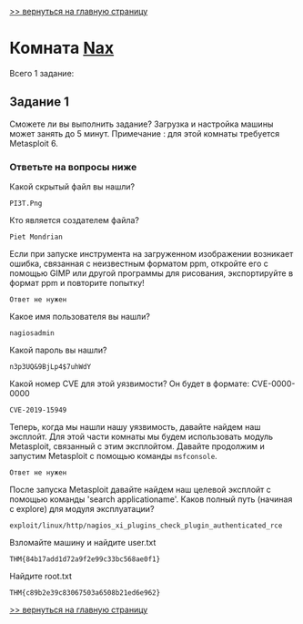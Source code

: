 [>> вернуться на главную страницу](https://github.com/BEPb/tryhackme/blob/master/README.md)

# Комната [Nax](https://tryhackme.com/r/room/nax) 

Всего 1 заданиe:
## Задание 1
Сможете ли вы выполнить задание?
 Загрузка и настройка машины может занять до 5 минут.
Примечание : для этой комнаты требуется Metasploit 6.

### Ответьте на вопросы ниже
Какой скрытый файл вы нашли?
```commandline
PI3T.Png
```
Кто является создателем файла?
```commandline
Piet Mondrian
```
Если при запуске инструмента на загруженном изображении возникает ошибка, связанная с неизвестным форматом ppm, 
откройте его с помощью GIMP или другой программы для рисования, экспортируйте в формат ppm и повторите попытку!
```commandline
Ответ не нужен
```
Какое имя пользователя вы нашли?
```commandline
nagiosadmin
```
Какой пароль вы нашли?
```commandline
n3p3UQ&9BjLp4$7uhWdY
```
Какой номер CVE для этой уязвимости? Он будет в формате: CVE-0000-0000
```commandline
CVE-2019-15949
```
Теперь, когда мы нашли нашу уязвимость, давайте найдем наш эксплойт. Для этой части комнаты мы будем использовать 
модуль Metasploit, связанный с этим эксплойтом. Давайте продолжим и запустим Metasploit с помощью команды `msfconsole`.
```commandline
Ответ не нужен
```
После запуска Metasploit давайте найдем наш целевой эксплойт с помощью команды 'search applicationame'. Каков полный 
путь (начиная с explore) для модуля эксплуатации?
```commandline
exploit/linux/http/nagios_xi_plugins_check_plugin_authenticated_rce
```
Взломайте машину и найдите user.txt
```commandline
THM{84b17add1d72a9f2e99c33bc568ae0f1}
```
Найдите root.txt
```commandline
THM{c89b2e39c83067503a6508b21ed6e962}
```

[>> вернуться на главную страницу](https://github.com/BEPb/tryhackme/blob/master/README.md)